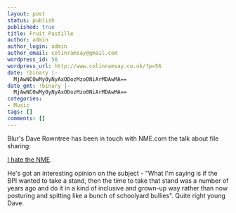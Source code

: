 ```yaml
---
layout: post
status: publish
published: true
title: Fruit Pastille
author: admin
author_login: admin
author_email: colinramsay@gmail.com
wordpress_id: 56
wordpress_url: http://www.colinramsay.co.uk/?p=56
date: !binary |-
  MjAwNC0wMy0yNyAxODozMzo0NiArMDAwMA==
date_gmt: !binary |-
  MjAwNC0wMy0yNyAxODozMzo0NiArMDAwMA==
categories:
- Music
tags: []
comments: []
---
```

<p>Blur's Dave Rowntree has been in touch with NME.com the talk about file sharing:</p>
<p><a href="http://www.nme.com/news/107978.htm">I hate the NME</a>.</p>
<p>He's got an interesting opinion on the subject - "What I'm saying is if the BPI wanted to take a stand, then the time to take that stand was a number of years ago and do it in a kind of inclusive and grown-up way rather than now posturing and spitting like a bunch of schoolyard bullies". Quite right young Dave.</p>
